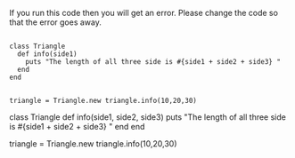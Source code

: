If you run this code then you will get an error.
Please change the code so that the error goes away.

<Editor lang="ruby" type="exercise">
<code>
class Triangle
  def info(side1)
    puts "The length of all three side is #{side1 + side2 + side3} "
  end
end

triangle = Triangle.new
triangle.info(10,20,30)
</code>

<solution>
class Triangle
  def info(side1, side2, side3)
    puts "The length of all three side is #{side1 + side2 + side3} "
  end
end

triangle = Triangle.new
triangle.info(10,20,30)
</solution>
</Editor>